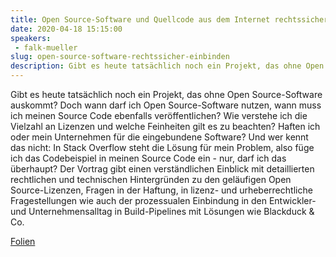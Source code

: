 ```yaml
---
title: Open Source-Software und Quellcode aus dem Internet rechtssicher einbinden und nutzen
date: 2020-04-18 15:15:00
speakers:
 - falk-mueller
slug: open-source-software-rechtssicher-einbinden
description: Gibt es heute tatsächlich noch ein Projekt, das ohne Open Source-Software auskommt? Doch wann darf ich Open Source-Software nutzen, wann muss ich meinen Source Code ebenfalls veröffentlichen? 
---
```

Gibt es heute tatsächlich noch ein Projekt, das ohne Open Source-Software auskommt? Doch wann darf ich Open Source-Software nutzen, wann muss ich meinen Source Code ebenfalls veröffentlichen? Wie verstehe ich die Vielzahl an Lizenzen und welche Feinheiten gilt es zu beachten? Haften ich oder mein Unternehmen für die eingebundene Software? Und wer kennt das nicht: In Stack Overflow steht die Lösung für mein Problem, also füge ich das Codebeispiel in meinen Source Code ein - nur, darf ich das überhaupt? Der Vortrag gibt einen verständlichen Einblick mit detaillierten rechtlichen und technischen Hintergründen zu den geläufigen Open Source-Lizenzen, Fragen in der Haftung, in lizenz- und urheberrechtliche Fragestellungen wie auch der prozessualen Einbindung in den Entwickler- und Unternehmensalltag in Build-Pipelines mit Lösungen wie Blackduck & Co.

[Folien](https://1drv.ms/b/s!AmXNl8dqs5HUpqBOhPaE-8Bhjboadg?e=EHeE6L)